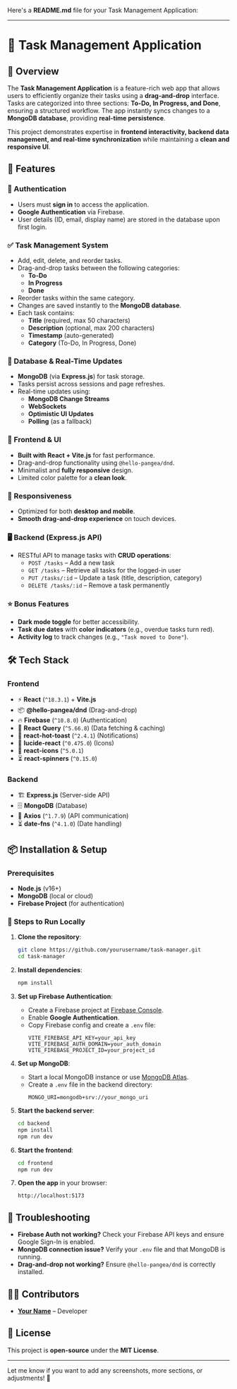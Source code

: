 Here's a **README.md** file for your Task Management Application:

---

# 📝 Task Management Application

## 📌 Overview
The **Task Management Application** is a feature-rich web app that allows users to efficiently organize their tasks using a **drag-and-drop** interface. Tasks are categorized into three sections: **To-Do, In Progress, and Done**, ensuring a structured workflow. The app instantly syncs changes to a **MongoDB database**, providing **real-time persistence**.

This project demonstrates expertise in **frontend interactivity, backend data management, and real-time synchronization** while maintaining a **clean and responsive UI**.

## 🚀 Features
### 🔐 Authentication
- Users must **sign in** to access the application.
- **Google Authentication** via Firebase.
- User details (ID, email, display name) are stored in the database upon first login.

### ✅ Task Management System
- Add, edit, delete, and reorder tasks.
- Drag-and-drop tasks between the following categories:
  - **To-Do**
  - **In Progress**
  - **Done**
- Reorder tasks within the same category.
- Changes are saved instantly to the **MongoDB database**.
- Each task contains:
  - **Title** (required, max 50 characters)
  - **Description** (optional, max 200 characters)
  - **Timestamp** (auto-generated)
  - **Category** (To-Do, In Progress, Done)

### 📂 Database & Real-Time Updates
- **MongoDB** (via **Express.js**) for task storage.
- Tasks persist across sessions and page refreshes.
- Real-time updates using:
  - **MongoDB Change Streams**
  - **WebSockets**
  - **Optimistic UI Updates**
  - **Polling** (as a fallback)

### 🎨 Frontend & UI
- **Built with React + Vite.js** for fast performance.
- Drag-and-drop functionality using `@hello-pangea/dnd`.
- Minimalist and **fully responsive** design.
- Limited color palette for a **clean look**.

### 📱 Responsiveness
- Optimized for both **desktop and mobile**.
- **Smooth drag-and-drop experience** on touch devices.

### 🖥️ Backend (Express.js API)
- RESTful API to manage tasks with **CRUD operations**:
  - `POST /tasks` – Add a new task
  - `GET /tasks` – Retrieve all tasks for the logged-in user
  - `PUT /tasks/:id` – Update a task (title, description, category)
  - `DELETE /tasks/:id` – Remove a task permanently

### ⭐ Bonus Features
- **Dark mode toggle** for better accessibility.
- **Task due dates** with **color indicators** (e.g., overdue tasks turn red).
- **Activity log** to track changes (e.g., `"Task moved to Done"`).

## 🛠️ Tech Stack
### **Frontend**
- ⚡ **React** (`^18.3.1`) + **Vite.js**
- 📦 **@hello-pangea/dnd** (Drag-and-drop)
- 🔥 **Firebase** (`^10.8.0`) (Authentication)
- 🔄 **React Query** (`^5.66.8`) (Data fetching & caching)
- 🔔 **react-hot-toast** (`^2.4.1`) (Notifications)
- 🎨 **lucide-react** (`^0.475.0`) (Icons)
- 🌟 **react-icons** (`^5.0.1`)
- ⏳ **react-spinners** (`^0.15.0`)

### **Backend**
- 🏗 **Express.js** (Server-side API)
- 🗄 **MongoDB** (Database)
- 🔗 **Axios** (`^1.7.9`) (API communication)
- ⏳ **date-fns** (`^4.1.0`) (Date handling)

## 📦 Installation & Setup

### Prerequisites
- **Node.js** (v16+)
- **MongoDB** (local or cloud)
- **Firebase Project** (for authentication)

### 🔧 Steps to Run Locally

1. **Clone the repository**:
   ```bash
   git clone https://github.com/yourusername/task-manager.git
   cd task-manager
   ```

2. **Install dependencies**:
   ```bash
   npm install
   ```

3. **Set up Firebase Authentication**:
   - Create a Firebase project at [Firebase Console](https://console.firebase.google.com/).
   - Enable **Google Authentication**.
   - Copy Firebase config and create a `.env` file:
     ```env
     VITE_FIREBASE_API_KEY=your_api_key
     VITE_FIREBASE_AUTH_DOMAIN=your_auth_domain
     VITE_FIREBASE_PROJECT_ID=your_project_id
     ```

4. **Set up MongoDB**:
   - Start a local MongoDB instance or use [MongoDB Atlas](https://www.mongodb.com/atlas).
   - Create a `.env` file in the backend directory:
     ```env
     MONGO_URI=mongodb+srv://your_mongo_uri
     ```

5. **Start the backend server**:
   ```bash
   cd backend
   npm install
   npm run dev
   ```

6. **Start the frontend**:
   ```bash
   cd frontend
   npm run dev
   ```

7. **Open the app** in your browser:
   ```
   http://localhost:5173
   ```

## 🐛 Troubleshooting
- **Firebase Auth not working?** Check your Firebase API keys and ensure Google Sign-In is enabled.
- **MongoDB connection issue?** Verify your `.env` file and that MongoDB is running.
- **Drag-and-drop not working?** Ensure `@hello-pangea/dnd` is correctly installed.

## 👨‍💻 Contributors
- **[Your Name](https://github.com/yourgithub)** – Developer

## 📜 License
This project is **open-source** under the **MIT License**.

---

Let me know if you want to add any screenshots, more sections, or adjustments! 🚀

